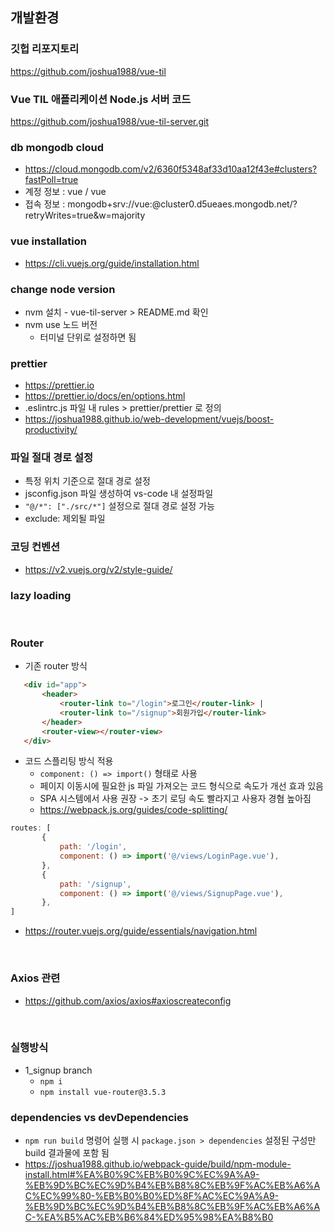 ## 개발환경
### 깃헙 리포지토리
https://github.com/joshua1988/vue-til

### Vue TIL 애플리케이션 Node.js 서버 코드
https://github.com/joshua1988/vue-til-server.git


### db mongodb cloud
 - https://cloud.mongodb.com/v2/6360f5348af33d10aa12f43e#clusters?fastPoll=true
 - 계정 정보 : vue / vue
 - 접속 정보 : mongodb+srv://vue:<password>@cluster0.d5ueaes.mongodb.net/?retryWrites=true&w=majority


### vue installation
- https://cli.vuejs.org/guide/installation.html

### change node version
 - nvm 설치 - vue-til-server > README.md 확인
 - nvm use 노드 버전
   - 터미널 단위로 설정하면 됨

### prettier
- https://prettier.io
- https://prettier.io/docs/en/options.html
- .eslintrc.js 파일 내 rules > prettier/prettier 로 정의
- https://joshua1988.github.io/web-development/vuejs/boost-productivity/


### 파일 절대 경로 설정
 - 특정 위치 기준으로 절대 경로 설정
 - jsconfig.json 파일 생성하여 vs-code 내 설정파일
 - `"@/*": ["./src/*"]` 설정으로 절대 경로 설정 가능
 - exclude: 제외될 파일


### 코딩 컨벤션
 - https://v2.vuejs.org/v2/style-guide/

### lazy loading


</br>

### Router
 - 기존 router 방식
 ```html
    <div id="app">
		<header>
			<router-link to="/login">로그인</router-link> |
			<router-link to="/signup">회원가입</router-link>
		</header>
		<router-view></router-view>
	</div>
```
 - 코드 스플리팅 방식 적용
    -  `component: () => import()` 형태로 사용
    - 페이지 이동시에 필요한 js 파일 가져오는 코드 형식으로 속도가 개선 효과 있음
    - SPA 시스템에서 사용 권장 -> 초기 로딩 속도 빨라지고 사용자 경혐 높아짐
    - https://webpack.js.org/guides/code-splitting/

 ```javascript
 routes: [
		{
			path: '/login',
			component: () => import('@/views/LoginPage.vue'),
		},
		{
			path: '/signup',
			component: () => import('@/views/SignupPage.vue'),
		},
]
 ```
  - https://router.vuejs.org/guide/essentials/navigation.html

<br/>

### Axios 관련
 - https://github.com/axios/axios#axioscreateconfig

<br/>

### 실행방식
 -  1_signup branch
    - `npm i`
    - `npm install vue-router@3.5.3`


### dependencies vs devDependencies
 - `npm run build` 명령어 실행 시 `package.json > dependencies` 설정된 구성만 build 결과물에 포함 됨
 - https://joshua1988.github.io/webpack-guide/build/npm-module-install.html#%EA%B0%9C%EB%B0%9C%EC%9A%A9-%EB%9D%BC%EC%9D%B4%EB%B8%8C%EB%9F%AC%EB%A6%AC%EC%99%80-%EB%B0%B0%ED%8F%AC%EC%9A%A9-%EB%9D%BC%EC%9D%B4%EB%B8%8C%EB%9F%AC%EB%A6%AC-%EA%B5%AC%EB%B6%84%ED%95%98%EA%B8%B0



